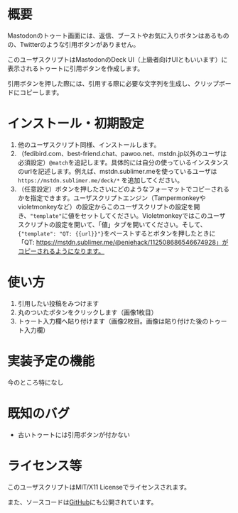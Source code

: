 # 概要
Mastodonのトゥート画面には、返信、ブーストやお気に入りボタンはあるものの、Twitterのような引用ボタンがありません。

このユーザスクリプトはMastodonのDeck UI（上級者向けUIともいいます）に表示されるトゥートに引用ボタンを作成します。

引用ボタンを押した際には、引用する際に必要な文字列を生成し、クリップボードにコピーします。

# インストール・初期設定

1. 他のユーザスクリプト同様、インストールします。
2. （fedibird.com、best-friend.chat、pawoo.net、mstdn.jp以外のユーザは必須設定）`@match`を追記します。具体的には自分の使っているインスタンスのurlを記述します。例えば、mstdn.sublimer.meを使っているユーザは `https://mstdn.sublimer.me/deck/*` を追加してください。
3. （任意設定）ボタンを押したさいにどのようなフォーマットでコピーされるかを指定できます。ユーザスクリプトエンジン（Tampermonkeyやvioletmonkeyなど）の設定からこのユーザスクリプトの設定を開き、`"template"`に値をセットしてください。Violetmonkeyではこのユーザスクリプトの設定を開いて、「値」タブを開いてください。そして、`{"template": "QT: {{url}}"}`をペーストするとボタンを押したときに「QT: https://mstdn.sublimer.me/@eniehack/112508686546674928」がコピーされるようになります。

# 使い方

1. 引用したい投稿をみつけます
2. 丸のついたボタンをクリックします（画像1枚目）
3. トゥート入力欄へ貼り付けます（画像2枚目。画像は貼り付けた後のトゥート入力欄）

# 実装予定の機能

今のところ特になし

# 既知のバグ

- 古いトゥートには引用ボタンが付かない

# ライセンス等

このユーザスクリプトはMIT/X11 Licenseでライセンスされます。

また、ソースコードは[GitHub](https://github.com/eniehack/mstdn-quote-btn.user.js/)にも公開されています。

